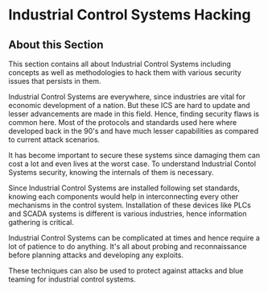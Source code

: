 # Industrial Control Systems Hacking 

## About this Section

This section contains all about Industrial Control Systems including concepts as well as methodologies to hack them with various security issues that persists in them. 

Industrial Control Systems are everywhere, since industries are vital for economic development of a nation. But these ICS are hard to update and lesser advancements are made in this field. Hence, finding security flaws is common here. Most of the protocols and standards used here where developed back in the 90's and have much lesser capabilities as compared to current attack scenarios. 

It has become important to secure these systems since damaging them can cost a lot and even lives at the worst case. To understand Industrial Contol Systems security, knowing the internals of them is necessary. 

Since Industrial Control Systems are installed following set standards, knowing each components would help in interconnecting every other mechanisms in the control system. Installation of these devices like PLCs and SCADA systems is different is various industries, hence information gathering is critical. 

Industrial Control Systems can be complicated at times and hence require a lot of patience to do anything. It's all about probing and reconnaissance before planning attacks and developing any exploits. 

These techniques can also be used to protect against attacks and blue teaming for industrial control systems. 




